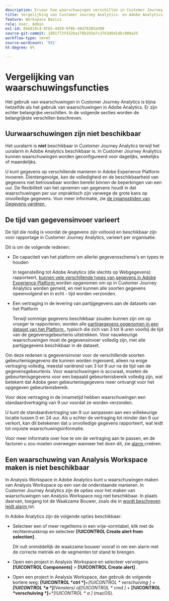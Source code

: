 ```yaml
---
description: Ervaar hoe waarschuwingen verschillen in Customer Journey Analytics met Adobe Analytics
title: Vergelijking van Customer Journey Analytics- en Adobe Analytics-functies voor waarschuwingen
feature: Workspace Basics
role: User, Admin
exl-id: 04e819c4-9fb5-4459-9f8b-40d78385ed90
source-git-commit: 1891f73f4326a178b293e7c3763d0d1dbc000a25
workflow-type: tm+mt
source-wordcount: '551'
ht-degree: 0%

---
```


# Vergelijking van waarschuwingsfuncties

Het gebruik van waarschuwingen in Customer Journey Analytics is bijna hetzelfde als het gebruik van waarschuwingen in Adobe Analytics. Er zijn echter belangrijke verschillen. In de volgende secties worden de belangrijkste verschillen beschreven.

## Uurwaarschuwingen zijn niet beschikbaar

Het uuralarm is **niet** beschikbaar in Customer Journey Analytics terwijl het uuralarm in Adobe Analytics beschikbaar is. In Customer Journey Analytics kunnen waarschuwingen worden geconfigureerd voor dagelijks, wekelijks of maandelijks.

U kunt gegevens op verschillende manieren in Adobe Experience Platform invoeren. Dientengevolge, kan de volledigheid en de beschikbaarheid van gegevens niet betrouwbaar worden bereikt binnen de beperkingen van een uur.  De flexibiliteit van het opnemen van gegevens houdt in dat waarschuwingen per uur onpraktisch zijn vanwege de grote kans op onvolledige gegevens. Voor meer informatie, zie [ de ingangstijden van Gegevens variëren ](#data-ingestion-times-vary-in-customer-journey-analytics).

## De tijd van gegevensinvoer varieert

De tijd die nodig is voordat de gegevens zijn voltooid en beschikbaar zijn voor rapportage in Customer Journey Analytics, varieert per organisatie.

Dit is om de volgende redenen:

* De capaciteit van het platform om allerlei gegevensschema&#39;s en types te houden

  In tegenstelling tot Adobe Analytics (die slechts op Webgegevens) rapporteert, [ kunnen vele verschillende types van gegevens in Adobe Experience Platform ](/help/data-ingestion/data-ingestion.md) worden opgenomen om op in Customer Journey Analytics worden gemeld, en niet kunnen alle soorten gegevens opeenvolgend en in echt - tijd worden verzonden.

* Een vertraging in de levering van partijgegevens aan de datasets van het Platform

  Terwijl sommige gegevens beschikbaar zouden kunnen zijn om op vroeger te rapporteren, worden alle [ partijgegevens opgenomen in een dataset van het Platform ](/help/data-ingestion/data-ingestion.md#ingest-and-use-batch-data.), typisch die zich van 3 tot 9 uren voorbij de tijd van de gegevensgebeurtenis uitstrekken. Voor nauwkeurige waarschuwingen moet de gegevensinvoer volledig zijn, met alle partijgegevens beschikbaar in de dataset. <!--3 to 9 hours is a sweet spot, what we are suggesting.  -->

Om deze redenen is gegevensinvoer voor de verschillende soorten gebeurtenisgegevens die kunnen worden ingevoerd, alleen na enige vertraging volledig, meestal variërend van 3 tot 9 uur na de tijd van de gegevensgebeurtenis. Voor waarschuwingen is accuraat, moeten de gebeurtenisgegevens voor een bepaald gebeurtenisbereik volledig zijn, wat betekent dat Adobe geen gebeurtenisgegevens meer ontvangt voor het opgegeven gebeurtenisbereik.

Voor deze vertraging in de innametijd hebben waarschuwingen een standaardvertraging van 9 uur voordat ze worden verzonden.

U kunt de standaardvertraging van 9 uur aanpassen aan een willekeurige locatie tussen 0 en 24 uur. Als u echter de vertraging tot minder dan 9 uur verkort, kan dit betekenen dat u onvolledige gegevens rapporteert, wat leidt tot onjuiste waarschuwingsinformatie.

Voor meer informatie over hoe te om de vertraging aan te passen, en de factoren u zou moeten overwegen wanneer het doen dit, zie [ alarm ](/help/components/c-intelligent-alerts/alert-builder.md) creëren.

<!-- Starting with "However," the rest of this information should probably go into the actual documentation where we document the option to adjust the delay. -->

## Een waarschuwing van Analysis Workspace maken is niet beschikbaar

In Analysis Workspace in Adobe Analytics kunt u waarschuwingen maken van Analysis Workspace op een van de onderstaande manieren. In Customer Journey Analytics zijn de opties voor het maken van waarschuwingen van Analysis Workspace nog niet beschikbaar. In plaats daarvan, toegang tot de Waakzame Bouwer, zoals die in [ wordt beschreven leidt alarm ](/help/components/c-intelligent-alerts/alert-builder.md) tot.

In Adobe Analytics zijn de volgende opties beschikbaar:

* Selecteer een of meer regelitems in een vrije-vormtabel, klik met de rechtermuisknop en selecteer **[!UICONTROL Create alert from selection]** .

  Dit vult onmiddellijk de waakzame bouwer vooraf in om een alarm met de correcte metriek en de segmenten tot stand te brengen.

* Open een project in Analysis Workspace en selecteer vervolgens **[!UICONTROL Components]** > **[!UICONTROL Create alert]** .

* Open een project in Analysis Workspace, dan gebruik de volgende kortere weg: **[!UICONTROL *ctrl *]**+**[!UICONTROL * verschuiving *]** + **[!UICONTROL *a *]**(Vensters) of&#x200B;**[!UICONTROL * cmd *]** + **[!UICONTROL *verschuiving *]**+**[!UICONTROL * a *]** (macOS).
